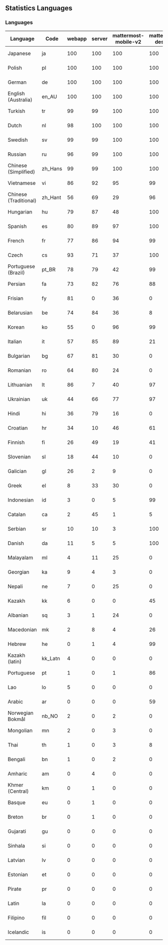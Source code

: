 ## Statistics Languages ##
###  Languages  ###
|Language|Code|webapp|server|mattermost-mobile-v2|mattermost-desktop|playbook-webapp|calls-webapp|Total|Last Modified|
|---|---|---|---|---|---|---|---|---|---|
|Japanese|ja| 100| 100| 100| 100| 0| 99| 99|2024-04-19T20:08:22.049635Z|
|Polish|pl| 100| 100| 100| 100| 0| 98| 99|2024-04-19T20:08:23.671187Z|
|German|de| 100| 100| 100| 100| 0| 98| 99|2024-04-19T20:08:19.592711Z|
|English (Australia)|en_AU| 100| 100| 100| 100| 0| 0| 99|2024-04-18T12:01:15.136692Z|
|Turkish|tr| 99| 99| 100| 100| 0| 94| 99|2024-04-19T20:08:25.497042Z|
|Dutch|nl| 98| 100| 100| 100| 0| 98| 99|2024-04-19T20:08:23.264840Z|
|Swedish|sv| 99| 99| 100| 100| 0| 94| 99|2024-04-19T20:08:25.021394Z|
|Russian|ru| 96| 99| 100| 100| 0| 63| 94|2024-04-19T20:08:24.650663Z|
|Chinese (Simplified)|zh_Hans| 99| 99| 100| 100| 0| 94| 94|2024-04-19T20:08:26.901920Z|
|Vietnamese|vi| 86| 92| 95| 99| 0| 83| 89|2024-04-19T20:08:26.488594Z|
|Chinese (Traditional)|zh_Hant| 56| 69| 29| 96| 0| 13| 87|2024-04-19T20:08:27.315072Z|
|Hungarian|hu| 79| 87| 48| 100| 0| 0| 79|2024-04-18T05:43:24.418435Z|
|Spanish|es| 80| 89| 97| 100| 0| 23| 79|2024-04-19T20:08:20.019149Z|
|French|fr| 77| 86| 94| 99| 0| 48| 78|2024-04-19T20:08:20.399408Z|
|Czech|cs| 93| 71| 37| 100| 0| 91| 77|2024-04-19T20:08:19.163570Z|
|Portuguese (Brazil)|pt_BR| 78| 79| 42| 99| 0| 83| 75|2024-04-19T20:08:24.172418Z|
|Persian|fa| 73| 82| 76| 88| 0| 0| 72|2024-04-18T05:42:39.790715Z|
|Frisian|fy| 81| 0| 36| 0| 0| 0| 71|2024-04-18T05:42:57.381577Z|
|Belarusian|be| 74| 84| 36| 8| 0| 0| 70|2024-04-18T05:41:41.814228Z|
|Korean|ko| 55| 0| 96| 99| 0| 83| 66|2024-04-19T20:08:22.469181Z|
|Italian|it| 57| 85| 89| 21| 0| 19| 66|2024-04-19T20:08:21.661966Z|
|Bulgarian|bg| 67| 81| 30| 0| 0| 0| 65|2024-04-18T05:41:46.403224Z|
|Romanian|ro| 64| 80| 24| 0| 0| 0| 62|2024-04-18T05:45:13.133794Z|
|Lithuanian|lt| 86| 7| 40| 97| 0| 74| 61|2024-04-19T20:08:22.829827Z|
|Ukrainian|uk| 44| 66| 77| 97| 0| 0| 55|2024-04-18T05:45:54.473198Z|
|Hindi|hi| 36| 79| 16| 0| 0| 0| 44|2024-04-18T05:43:15.154849Z|
|Croatian|hr| 34| 10| 46| 61| 0| 97| 35|2024-04-19T20:08:20.872280Z|
|Finnish|fi| 26| 49| 19| 41| 0| 0| 31|2024-04-18T05:42:44.363887Z|
|Slovenian|sl| 18| 44| 10| 0| 0| 0| 22|2024-04-18T05:45:26.580314Z|
|Galician|gl| 26| 2| 9| 0| 0| 0| 17|2024-04-18T05:43:01.688162Z|
|Greek|el| 8| 33| 30| 0| 0| 0| 17|2024-04-18T05:42:17.437229Z|
|Indonesian|id| 3| 0| 5| 99| 0| 0| 14|2024-04-18T05:43:28.862849Z|
|Catalan|ca| 2| 45| 1| 5| 0| 0| 13|2024-04-18T05:41:58.998165Z|
|Serbian|sr| 10| 10| 3| 100| 0| 0| 12|2024-04-18T05:45:35.240822Z|
|Danish|da| 11| 5| 5| 100| 0| 0| 12|2024-04-18T05:42:08.820891Z|
|Malayalam|ml| 4| 11| 25| 0| 0| 0| 9|2024-04-18T05:44:31.100321Z|
|Georgian|ka| 9| 4| 3| 0| 0| 0| 7|2024-04-18T05:43:47.514272Z|
|Nepali|ne| 7| 0| 25| 0| 0| 0| 7|2024-04-18T05:44:44.401677Z|
|Kazakh|kk| 6| 0| 0| 45| 0| 0| 6|2024-04-18T05:43:55.620461Z|
|Albanian|sq| 3| 1| 24| 0| 0| 0| 5|2024-04-18T05:45:30.924294Z|
|Macedonian|mk| 2| 8| 4| 26| 0| 0| 5|2024-04-18T05:44:27.293646Z|
|Hebrew|he| 0| 1| 4| 99| 0| 0| 4|2024-04-18T05:43:10.697408Z|
|Kazakh (latin)|kk_Latn| 4| 0| 0| 0| 0| 0| 4|2024-04-18T05:43:51.635686Z|
|Portuguese|pt| 1| 0| 1| 86| 0| 0| 3|2024-04-18T05:45:09.034534Z|
|Lao|lo| 5| 0| 0| 0| 0| 0| 3|2024-04-18T05:44:13.499807Z|
|Arabic|ar| 0| 0| 0| 59| 0| 0| 2|2024-04-18T05:41:37.080375Z|
|Norwegian Bokmål|nb_NO| 2| 0| 2| 0| 0| 0| 2|2024-04-18T05:44:40.741129Z|
|Mongolian|mn| 2| 0| 3| 0| 0| 0| 2|2024-04-18T05:44:35.907045Z|
|Thai|th| 1| 0| 3| 8| 0| 0| 1|2024-04-18T05:45:44.376331Z|
|Bengali|bn| 1| 0| 2| 0| 0| 0| 1|2024-04-18T05:41:50.701968Z|
|Amharic|am| 0| 4| 0| 0| 0| 0| 1|2024-04-18T05:41:32.773857Z|
|Khmer (Central)|km| 0| 1| 0| 0| 0| 0| 0|2024-04-18T05:43:59.854276Z|
|Basque|eu| 0| 1| 0| 0| 0| 0| 0|2024-04-18T05:42:35.083169Z|
|Breton|br| 0| 1| 0| 0| 0| 0| 0|2024-04-18T05:41:55.077044Z|
|Gujarati|gu| 0| 0| 0| 0| 0| 0| 0|2024-04-18T05:43:06.160466Z|
|Sinhala|si| 0| 0| 0| 0| 0| 0| 0|2024-04-18T05:45:22.320879Z|
|Latvian|lv| 0| 0| 0| 0| 0| 0| 0|2024-04-18T05:44:22.996796Z|
|Estonian|et| 0| 0| 0| 0| 0| 0| 0|2024-04-18T05:42:30.578140Z|
|Pirate|pr| 0| 0| 0| 0| 0| 0| 0|2024-04-18T05:44:59.041464Z|
|Latin|la| 0| 0| 0| 0| 0| 0| 0|2024-04-18T05:44:08.726358Z|
|Filipino|fil| 0| 0| 0| 0| 0| 0| 0|2024-04-18T05:42:48.938652Z|
|Icelandic|is| 0| 0| 0| 0| 0| 0| 0|2024-04-18T05:43:33.473193Z|
